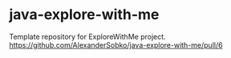 # java-explore-with-me
Template repository for ExploreWithMe project.
https://github.com/AlexanderSobko/java-explore-with-me/pull/6
